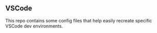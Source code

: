 ## VSCode 
This repo contains some config files that help easily recreate specific VSCode dev environments.